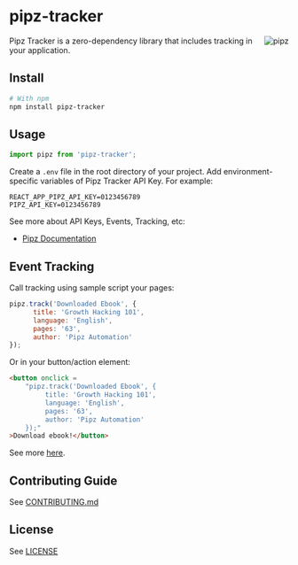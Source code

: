 # pipz-tracker

<img src="https://pipz.com/static/images/_new/sections/automate-customer-acquisition-conversion.png" alt="pipz" align="right" />

Pipz Tracker is a zero-dependency library that includes tracking in your application.

## Install

```bash
# With npm
npm install pipz-tracker
```

## Usage

```javascript
import pipz from 'pipz-tracker';
```

Create a `.env` file in the root directory of your project. Add
environment-specific variables of Pipz Tracker API Key. For example:

```dosini
REACT_APP_PIPZ_API_KEY=0123456789
PIPZ_API_KEY=0123456789
```

See more about API Keys, Events, Tracking, etc:
- [Pipz Documentation](https://docs.pipz.com/)

## Event Tracking

Call tracking using sample script your pages:

```javascript
pipz.track('Downloaded Ebook', {
      title: 'Growth Hacking 101',
      language: 'English',
      pages: '63',
      author: 'Pipz Automation'
});
```

Or in your button/action element:

```html
<button onclick =
    "pipz.track('Downloaded Ebook', {
         title: 'Growth Hacking 101',
         language: 'English',
         pages: '63',
         author: 'Pipz Automation'
    });"
>Download ebook!</button>
```

See more [here](https://docs.pipz.com/central-de-ajuda/event-tracking/enviar-eventos-personalizados).

## Contributing Guide

See [CONTRIBUTING.md](CONTRIBUTING.md)

## License

See [LICENSE](LICENSE)